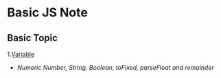# Basic JS Note

## Basic Topic

1.[Variable](https://www.tutorialrepublic.com/javascript-tutorial/javascript-variables.php)

* _Numeric Number, String, Boolean, toFixed, parseFloat and remainder_
